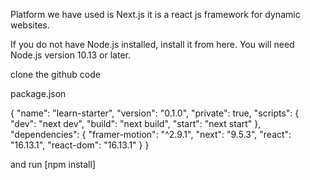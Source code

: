 Platform we have used is Next.js it is a react js framework for dynamic websites.

If you do not have Node.js installed, install it from here. You will need Node.js version 10.13 or later.

clone the github code

package.json 

{
  "name": "learn-starter",
  "version": "0.1.0",
  "private": true,
  "scripts": {
    "dev": "next dev",
    "build": "next build",
    "start": "next start"
  },
  "dependencies": {
    "framer-motion": "^2.9.1",
    "next": "9.5.3",
    "react": "16.13.1",
    "react-dom": "16.13.1"
  }
}

and run [npm install]